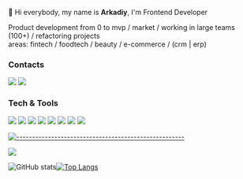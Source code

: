 👋  Hi everybody, my name is <b>Arkadiy</b>, I'm Frontend Developer <br/>

Product development from 0 to mvp / market / working in large teams (100+) / refactoring projects <br/>
areas: fintech / foodtech / beauty / e-commerce / (crm | erp)

### Contacts

<a href="https://linkedin.com/in/arkadiy-bashirov-13a4b6212" target="_blank"> <img src="https://img.shields.io/badge/-LinkedIn-blue?style=flat&amp;logo=Linkedin&amp;logoColor=white&amp;"></a>
<a href="mailto:adiy.work.mail@ya.ru"> <img src="https://img.shields.io/badge/-adiy.work.mail-c14438?style=flat&amp;logo=Gmail&amp;logoColor=white"></a>

### Tech & Tools
<img src="https://img.shields.io/badge/-HTML5-E34F26?style=flat&logo=html5&logoColor=white"> <img src = "https://img.shields.io/badge/-CSS3-1572B6?style=flat&logo=css3&logoColor=white">
<img src="https://img.shields.io/badge/-JavaScript-eed718?style=flat&logo=javascript&logoColor=ffffff">
<img src="https://img.shields.io/badge/-TypeScript-007ACC?style=flat&amp;logo=typescript&amp;logoColor=white">
<img src="https://img.shields.io/badge/-React-007ACC?style=flat&logo=react&logoColor=00c8ff">
<img src="https://img.shields.io/badge/-Angular-white?style=flat&logo=angular&logoColor=red">
<img src="https://img.shields.io/badge/-Vue-white?style=flat&amp;logo=vue.js&amp;logoColor=green">
<img src="https://img.shields.io/badge/-Next-434242?style=flat&amp;logo=Next.js&amp;logoColor=white">


[![-----------------------------------------------------](https://raw.githubusercontent.com/andreasbm/readme/master/assets/lines/colored.png)](#table-of-contents)

![](https://komarev.com/ghpvc/?username=AdiyDev)

![GitHub stats](https://github-readme-stats.vercel.app/api?username=AdiyDev&show_icons=true&hide_border=true)[![Top Langs](https://github-readme-stats.vercel.app/api/top-langs/?username=AdiyDev&layout=compact&hide_border=true)](https://github.com/AdiyDev/github-readme-stats)

